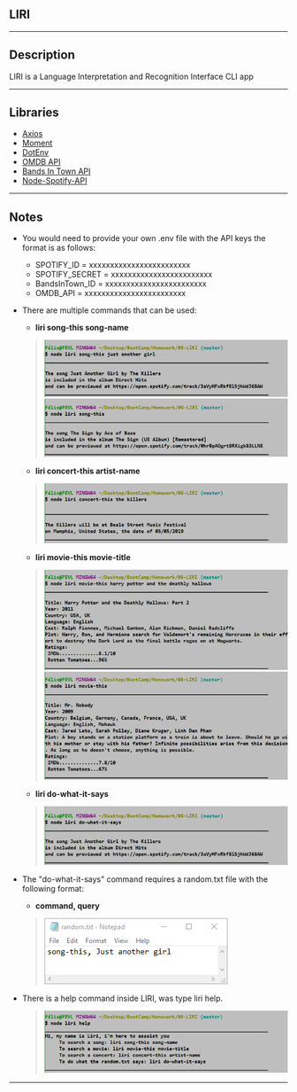 ## LIRI
***
## Description  
LIRI is a Language Interpretation and Recognition Interface CLI app
***

## Libraries
   * [Axios](https://www.npmjs.com/package/axios)
   * [Moment](https://www.npmjs.com/package/moment)
   * [DotEnv](https://www.npmjs.com/package/dotenv) 
   * [OMDB API](http://www.omdbapi.com) 
   * [Bands In Town API](http://www.artists.bandsintown.com/bandsintown-api)
   * [Node-Spotify-API](https://www.npmjs.com/package/node-spotify-api)

***
## Notes
* You would need to provide your own .env file with the API keys the format is as follows: 
  *  SPOTIFY_ID      = xxxxxxxxxxxxxxxxxxxxxxxx
  *  SPOTIFY_SECRET  = xxxxxxxxxxxxxxxxxxxxxxxx
  *  BandsInTown_ID  = xxxxxxxxxxxxxxxxxxxxxxxx
  *  OMDB_API        = xxxxxxxxxxxxxxxxxxxxxxxx

* There are multiple commands that can be used:
  *  **liri song-this song-name**
   > ![song-this](Screenshots/song-this.PNG)
   >  ![song-this](Screenshots/song-this-no-song.PNG)
  *  **liri concert-this artist-name** 
   >  ![concert-this](Screenshots/concert-this.PNG)    
  *  **liri movie-this movie-title**
   >  ![movie-this](Screenshots/movie-this.PNG)
   >  ![movie-this](Screenshots/movie-this-no-movie.PNG)
  *  **liri do-what-it-says**
   >  ![do-what-it-says](Screenshots/do-what-it-says.PNG)
* The "do-what-it-says" command requires a random.txt file with the following format:
  *  **command, query**
   >  ![random](Screenshots/do-what-it-says-random.PNG)
* There is a help command inside LIRI, was type liri help.
   >  ![help](Screenshots/help.PNG)
***





